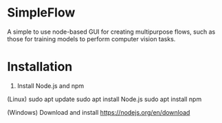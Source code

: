 # SimpleFlow
A simple to use node-based GUI for creating multipurpose flows, such as those for training models to perform computer vision tasks.

# Installation
1. Install Node.js and npm

(Linux)
sudo apt update
sudo apt install Node.js
sudo apt install npm

(Windows)
Download and install https://nodejs.org/en/download



